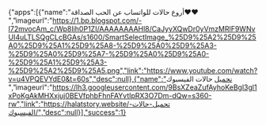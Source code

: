 {"apps":[{"name":"أروع حالات للواتساب عن الحب الصداقة❤❤
","imageurl":"https://1.bp.blogspot.com/-I72mvocAm_c/Wp8Iih0P1ZI/AAAAAAAAHl8/CaJyyXQwDr0yVmzMRlF9WNvUI4uLTLSQgCLcBGAs/s1600/SmartSelectImage_%25D9%25A2%25D9%25A0%25D9%25A1%25D9%25A8-%25D9%25A0%25D9%25A3-%25D9%25A0%25D9%25A7-%25D9%25A0%25D9%25A0-%25D9%25A1%25D9%25A3-%25D9%25A2%25D9%25A5.png","link":"https://www.youtube.com/watch?v=u4VPQEVYdE0&t=60s","desc":null},{"name":"نحميل حالات الفيسبوك ","imageurl":"https://lh3.googleusercontent.com/9BsXZeaZufAyhoKeBgl3gl1xPoKgAkMHXxjuj0BEVfphbFhnFAYvtIpRX3O7Dm-dQw=s360-rw","link":"https://halatstory.website/تحميل-حالات-الفيسبوك/","desc":null}],"success":1}
